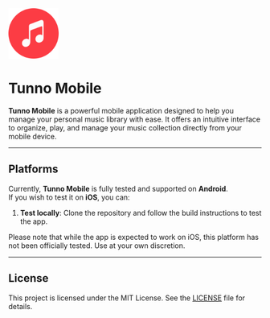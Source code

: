 <img src="../../assets/icon.png" width="100" height="100" />

# Tunno Mobile

**Tunno Mobile** is a powerful mobile application designed to help you manage your personal music
library with ease. It offers an intuitive interface to organize, play, and manage your music
collection directly from your mobile device.

---

## Platforms

Currently, **Tunno Mobile** is fully tested and supported on **Android**.  
If you wish to test it on **iOS**, you can:

1. **Test locally**: Clone the repository and follow the build instructions to test the app.

Please note that while the app is expected to work on iOS, this platform has not been officially
tested. Use at your own discretion.

---

## License

This project is licensed under the MIT License. See the [LICENSE](../../LICENSE) file for details.
